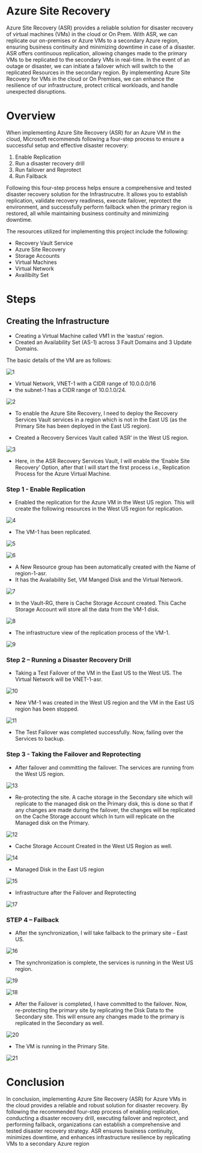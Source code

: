 # Azure Site Recovery
Azure Site Recovery (ASR) provides a reliable solution for disaster recovery of virtual machines (VMs) in the cloud or On Prem. With ASR, we can replicate our on-premises or Azure VMs to a secondary Azure region, ensuring business continuity and minimizing downtime in case of a disaster. ASR offers continuous replication, allowing changes made to the primary VMs to be replicated to the secondary VMs in real-time. In the event of an outage or disaster, we can initiate a failover which will switch to the replicated Resources in the secondary region. By implementing Azure Site Recovery for VMs in the cloud or On Premises, we can enhance the resilience of our infrastructure, protect critical workloads, and handle unexpected disruptions.


# Overview

When implementing Azure Site Recovery (ASR) for an Azure VM in the cloud, Microsoft recommends following a four-step process to ensure a successful setup and effective disaster recovery:

1. Enable Replication
2. Run a disaster recovery drill
3. Run failover and Reprotect
4. Run Failback

Following this four-step process helps ensure a comprehensive and tested disaster recovery solution for the Infrastrucutre. It allows you to establish replication, validate recovery readiness, execute failover, reprotect the environment, and successfully perform failback when the primary region is restored, all while maintaining business continuity and minimizing downtime.

The resources utilized for implementing this project include the following:

- Recovery Vault Service
- Azure Site Recovery
- Storage Accounts
- Virtual Machines
- Virtual Network
- Availibilty Set 

# Steps

## Creating the Infrastructure 

- Creating a Virtual Machine called VM1 in the ‘eastus’ region. 
- Created an Availability Set (AS-1) across 3 Fault Domains and 3 Update Domains.

The basic details of the VM are as follows:

![1](https://github.com/harshitmamgain/Azure-Projects/assets/106948902/b4581cf8-2742-40f0-b4b2-af539919a0ac)


- Virtual Network, VNET-1 with a CIDR range of 10.0.0.0/16
- the subnet-1 has a CIDR range of 10.0.1.0/24.


![2](https://github.com/harshitmamgain/Azure-Projects/assets/106948902/fa9e1239-3654-406a-9b51-af00c3093c17)

- To enable the Azure Site Recovery, I need to deploy the Recovery Services Vault services in a region which is not in the East US (as the Primary Site has been deployed in the East US region).

- Created a Recovery Services Vault called ‘ASR’ in the West US region.

![3](https://github.com/harshitmamgain/Azure-Projects/assets/106948902/91988b9f-0231-45f0-9304-f875d5f75aea)

- Here, in the ASR Recovery Services Vault, I will enable the ‘Enable Site Recovery’ Option, after that I will start the first process i.e., Replication Process for the Azure Virtual Machine.

### Step 1 - Enable Replication
- Enabled the replication for the Azure VM in the West US region. This will create the following resources in the West US region for replication.

![4](https://github.com/harshitmamgain/Azure-Projects/assets/106948902/46f3deca-6725-4630-8b05-e0eebb0a11e6)

- The VM-1 has been replicated.

![5](https://github.com/harshitmamgain/Azure-Projects/assets/106948902/7a816868-58f4-4126-a5ae-81e2d2a0e1d1)

![6](https://github.com/harshitmamgain/Azure-Projects/assets/106948902/a6241df9-d2ad-4a51-937e-64e838d1bb62)

- A New Resource group has been automatically created with the Name of region-1-asr.
- It has the Availability Set, VM Manged Disk and the Virtual Network.

![7](https://github.com/harshitmamgain/Azure-Projects/assets/106948902/0e15f6a9-7a57-472e-b95a-207a53bee199)

- In the Vault-RG, there is Cache Storage Account created. This Cache Storage Account will store all the data from the VM-1 disk.

![8](https://github.com/harshitmamgain/Azure-Projects/assets/106948902/41708758-544c-410f-96a5-77a3af384e86)

- The infrastructure view of the replication process of the VM-1.

![9](https://github.com/harshitmamgain/Azure-Projects/assets/106948902/781702f5-fc36-4820-b5a7-e06c1d1150f2)

### Step 2 – Running a Disaster Recovery Drill
- Taking a Test Failover of the VM in the East US to the West US. The Virtual Network will be VNET-1-asr.

![10](https://github.com/harshitmamgain/Azure-Projects/assets/106948902/fa176477-76ef-46d2-a0c2-f374221aad44)

- New VM-1 was created in the West US region and the VM in the East US region has been stopped.

![11](https://github.com/harshitmamgain/Azure-Projects/assets/106948902/85119bc2-8491-4021-9892-aca52a1ce602)

- The Test Failover was completed successfully. Now, failing over the Services to backup.

### Step 3 - Taking the Failover and Reprotecting
- After failover and committing the failover. The services are running from the West US region.

![13](https://github.com/harshitmamgain/Azure-Projects/assets/106948902/2d549313-7bb6-45b9-b13e-5ee3119d6987)

- Re-protecting the site. A cache storage in the Secondary site which will replicate to the managed disk on the Primary disk, this is done so that if any changes are made during the failover, the changes will be replicated on the Cache Storage account which In turn will replicate on the Managed disk on the Primary.

![12](https://github.com/harshitmamgain/Azure-Projects/assets/106948902/2183925d-58ed-4d9b-8f86-861e07658184)

- Cache Storage Account Created in the West US Region as well.

![14](https://github.com/harshitmamgain/Azure-Projects/assets/106948902/585afc38-2b1e-49a6-adbe-b299e138ab7f)

- Managed Disk in the East US region

![15](https://github.com/harshitmamgain/Azure-Projects/assets/106948902/481ee1a4-79d0-497f-a839-407ee635cad5)

- Infrastructure after the Failover and Reprotecting

![17](https://github.com/harshitmamgain/Azure-Projects/assets/106948902/4538dc7d-3625-48d6-8c60-f038dba09a5f)

### STEP 4 – Failback

- After the synchronization, I will take failback to the primary site – East US.

![16](https://github.com/harshitmamgain/Azure-Projects/assets/106948902/8d1b6f44-3159-4b39-813e-0e095ec0d5e3)

- The synchronization is complete, the services is running in the West US region. 

![19](https://github.com/harshitmamgain/Azure-Projects/assets/106948902/3f0ffb97-699d-48f1-88c4-fdba3abe7cf4)

![18](https://github.com/harshitmamgain/Azure-Projects/assets/106948902/1322ea4e-ba4b-4687-bce8-60a2e6f111b2)

- After the Failover is completed, I have committed to the failover. Now, re-protecting the primary site by replicating the Disk Data to the Secondary site. This will ensure any changes made to the primary is replicated in the Secondary as well. 

![20](https://github.com/harshitmamgain/Azure-Projects/assets/106948902/34bf9534-1f9e-4b16-807c-0857a465898c)

- The VM is running in the Primary Site.

![21](https://github.com/harshitmamgain/Azure-Projects/assets/106948902/536380a9-a617-4977-b2fc-3fcbf0f0fa54)


# Conclusion

In conclusion, implementing Azure Site Recovery (ASR) for Azure VMs in the cloud provides a reliable and robust solution for disaster recovery. By following the recommended four-step process of enabling replication, conducting a disaster recovery drill, executing failover and reprotect, and performing failback, organizations can establish a comprehensive and tested disaster recovery strategy. ASR ensures business continuity, minimizes downtime, and enhances infrastructure resilience by replicating VMs to a secondary Azure region



